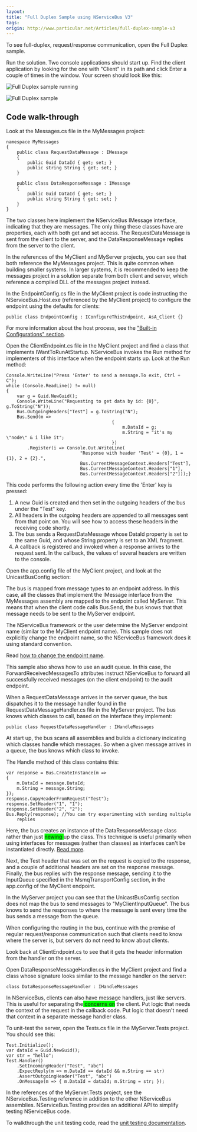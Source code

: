 ```yaml
---
layout:
title: "Full Duplex Sample using NServiceBus V3"
tags: 
origin: http://www.particular.net/Articles/full-duplex-sample-v3
---
```

To see full-duplex, request/response communication, open the Full Duplex sample.

Run the solution. Two console applications should start up. Find the client application by looking for the one with "Client" in its path and click Enter a couple of times in the window. Your screen should look like this:

![Full Duplex sample running](https://particular.blob.core.windows.net/media/Default/images/fullduplex_running.png)

![Full Duplex sample](https://particular.blob.core.windows.net/media/Default/images/fullduplex.png "Full Duplex sample")

Code walk-through
-----------------

Look at the Messages.cs file in the MyMessages project:

    namespace MyMessages
    {
        public class RequestDataMessage : IMessage
        {
            public Guid DataId { get; set; }
            public string String { get; set; }
        }

        public class DataResponseMessage : IMessage
        {
            public Guid DataId { get; set; }
            public string String { get; set; }
        }
    }

The two classes here implement the NServiceBus IMessage interface, indicating that they are messages. The only thing these classes have are properties, each with both get and set access. The RequestDataMessage is sent from the client to the server, and the DataResponseMessage replies from the server to the client.

In the references of the MyClient and MyServer projects, you can see that both reference the MyMessages project. This is quite common when building smaller systems. In larger systems, it is recommended to keep the messages project in a solution separate from both client and server, which reference a compiled DLL of the messages project instead.

In the EndpointConfig.cs file in the MyClient project is code instructing the NServiceBus.Host.exe (referenced by the MyClient project) to configure the endpoint using the defaults for clients:

    public class EndpointConfig : IConfigureThisEndpoint, AsA_Client {}

For more information about the host process, see the ["Built-in Configurations" section](the-nservicebus-host).

Open the ClientEndpoint.cs file in the MyClient project and find a class that implements IWantToRunAtStartup. NServiceBus invokes the Run method for implementers of this interface when the endpoint starts up. Look at the Run method:

    Console.WriteLine("Press 'Enter' to send a message.To exit, Ctrl + C");
    while (Console.ReadLine() != null)
    {
        var g = Guid.NewGuid();
        Console.WriteLine("Requesting to get data by id: {0}", g.ToString("N"));
        Bus.OutgoingHeaders["Test"] = g.ToString("N");
        Bus.Send(m =>
                                            {
                                                m.DataId = g;
                                                m.String = "it's my \"node\" & i like it";
                                            })
            .Register(i => Console.Out.WriteLine(
                                "Response with header 'Test' = {0}, 1 = {1}, 2 = {2}.",
                                Bus.CurrentMessageContext.Headers["Test"],
                                Bus.CurrentMessageContext.Headers["1"],
                                Bus.CurrentMessageContext.Headers["2"]));}

This code performs the following action every time the 'Enter' key is pressed:

1.  A new Guid is created and then set in the outgoing headers of the
    bus under the "Test" key.
2.  All headers in the outgoing headers are appended to all messages
    sent from that point on. You will see how to access these headers in
    the receiving code shortly.
3.  The bus sends a RequestDataMessage whose DataId property is set to
    the same Guid, and whose String property is set to an XML fragment.
4.  A callback is registered and invoked when a response arrives to the
    request sent. In the callback, the values of several headers are
    written to the console.

Open the app.config file of the MyClient project, and look at the UnicastBusConfig section:







The bus is mapped from message types to an endpoint address. In this case, all the classes that implement the IMessage interface from the MyMessages assembly are mapped to the endpoint called MyServer. This means that when the client code calls Bus.Send<requestdatamessage>, the bus knows that that message needs to be sent to the MyServer endpoint.

The NServiceBus framework or the user determine the MyServer endpoint name (similar to the MyClient endpoint name). This sample does not explicitly change the endpoint name, so the NServiceBus framework does it using standard convention.

Read [how to change the endpoint name](how-to-specify-your-input-queue-name).

This sample also shows how to use an audit queue. In this case, the ForwardReceivedMessagesTo attributes instruct NServiceBus to forward all successfully received messages (on the client endpoint) to the audit endpoint.

When a RequestDataMessage arrives in the server queue, the bus dispatches it to the message handler found in the RequestDataMessageHandler.cs file in the MyServer project. The bus knows which classes to call, based on the interface they implement:

    public class RequestDataMessageHandler : IHandleMessages

At start up, the bus scans all assemblies and builds a dictionary indicating which classes handle which messages. So when a given message arrives in a queue, the bus knows which class to invoke.

The Handle method of this class contains this:

    var response = Bus.CreateInstance(m => 
    { 
        m.DataId = message.DataId;
        m.String = message.String;
    });
    response.CopyHeaderFromRequest("Test");
    response.SetHeader("1", "1");
    response.SetHeader("2", "2");
    Bus.Reply(response); //You can try experimenting with sending multiple
        replies

Here, the bus creates an instance of the DataResponseMessage class rather than just <span style="background-color:Lime;">newing </span>up the class. This technique is useful primarily when using interfaces for messages (rather than classes) as interfaces can't be instantiated directly. [Read more](how-do-i-define-a-message).

Next, the Test header that was set on the request is copied to the response, and a couple of additional headers are set on the response message. Finally, the bus replies with the response message, sending it to the InputQueue specified in the MsmqTransportConfig section, in the app.config of the MyClient endpoint.

In the MyServer project you can see that the UnicastBusConfig section does not map the bus to send messages to "MyClientInputQueue". The bus knows to send the responses to where the message is sent every time the bus sends a message from the queue.

When configuring the routing in the bus, continue with the premise of regular request/response communication such that clients need to know where the server is, but servers do not need to know about clients.

Look back at ClientEndpoint.cs to see that it gets the header information from the handler on the server.

Open DataResponseMessageHandler.cs in the MyClient project and find a class whose signature looks similar to the message handler on the server:

    class DataResponseMessageHandler : IHandleMessages

In NServiceBus, clients can also have message handlers, just like servers. This is useful for separating the<span style="background-color:Lime;"> concerns on</span> the client. Put logic that needs the context of the request in the callback code. Put logic that doesn't need that context in a separate message handler class.

To unit-test the server, open the Tests.cs file in the MyServer.Tests project. You should see this:

    Test.Initialize();
    var dataId = Guid.NewGuid();
    var str = "hello";
    Test.Handler()
        .SetIncomingHeader("Test", "abc")
        .ExpectReply(m => m.DataId == dataId && m.String == str)
        .AssertOutgoingHeader("Test", "abc")
        .OnMessage(m => { m.DataId = dataId; m.String = str; });

In the references of the MyServer.Tests project, see the NServiceBus.Testing reference in addition to the other NServiceBus assemblies. NServiceBus.Testing provides an additional API to simplify testing NServiceBus code.

To walkthrough the unit testing code, read the [unit testing documentation](unit-testing).

